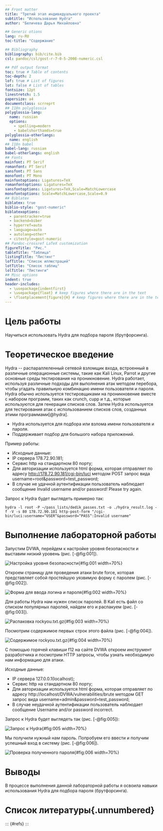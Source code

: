 ```yaml
---
## Front matter
title: "Третий этап индивидуального проекта"
subtitle: "Использование Hydra"
author: "Беличева Дарья Михайловна"

## Generic otions
lang: ru-RU
toc-title: "Содержание"

## Bibliography
bibliography: bib/cite.bib
csl: pandoc/csl/gost-r-7-0-5-2008-numeric.csl

## Pdf output format
toc: true # Table of contents
toc-depth: 2
lof: true # List of figures
lot: false # List of tables
fontsize: 12pt
linestretch: 1.5
papersize: a4
documentclass: scrreprt
## I18n polyglossia
polyglossia-lang:
  name: russian
  options:
	- spelling=modern
	- babelshorthands=true
polyglossia-otherlangs:
  name: english
## I18n babel
babel-lang: russian
babel-otherlangs: english
## Fonts
mainfont: PT Serif
romanfont: PT Serif
sansfont: PT Sans
monofont: PT Mono
mainfontoptions: Ligatures=TeX
romanfontoptions: Ligatures=TeX
sansfontoptions: Ligatures=TeX,Scale=MatchLowercase
monofontoptions: Scale=MatchLowercase,Scale=0.9
## Biblatex
biblatex: true
biblio-style: "gost-numeric"
biblatexoptions:
  - parentracker=true
  - backend=biber
  - hyperref=auto
  - language=auto
  - autolang=other*
  - citestyle=gost-numeric
## Pandoc-crossref LaTeX customization
figureTitle: "Рис."
tableTitle: "Таблица"
listingTitle: "Листинг"
lofTitle: "Список иллюстраций"
lotTitle: "Список таблиц"
lolTitle: "Листинги"
## Misc options
indent: true
header-includes:
  - \usepackage{indentfirst}
  - \usepackage{float} # keep figures where there are in the text
  - \floatplacement{figure}{H} # keep figures where there are in the text
---
```


# Цель работы

Научиться использовать Hydra для подбора пароля (брутфорсинга).

# Теоретическое введение

Hydra -- распараллеленный сетевой взломщик входа, встроенный в различные операционные системы, такие как Kali Linux, Parrot и другие основные среды тестирования на проникновение. Hydra работает, используя различные подходы для выполнения атак методом перебора, чтобы угадать правильную комбинацию имени пользователя и пароля. Hydra обычно используется тестировщиками на проникновение вместе с набором программ, таких как crunch, cupp и т.д., которые используются для генерации списков слов. Затем Hydra используется для тестирования атак с использованием списков слов, созданных этими программами[@hydra].

- Hydra используется для подбора или взлома имени пользователя и пароля.
- Поддерживает подбор для большого набора приложений.

Пример работы:

- Исходные данные:
 - IP сервера 178.72.90.181;
 - Сервис http на стандартном 80 порту;
 - Для авторизации используется html форма, которая отправляет по адресу http://178.72.90.181/cgi-bin/luci методом POST запрос вида username=root&password=test_password;
 - В случае не удачной аутентификации пользователь наблюдает сообщение Invalid username and/or password! Please try again.

Запрос к Hydra будет выглядеть примерно так:

`hydra -l root -P ~/pass_lists/dedik_passes.txt -o ./hydra_result.log -f -V -s 80 178.72.90.181 http-post-form "/cgi-bin/luci:username=^USER^&password=^PASS^:Invalid username"`

# Выполнение лабораторной работы

Запустим DVWA, перейдем к настройке уровня безопасности и выставим низкий уровень (рис. [-@fig:001]).

![Настройка уровня безопасности](image/1.png){#fig:001 width=70%}

Откроем страницу для проведения атаки brute force, которая представляет собой простейшую уязвимую форму с паролем (рис. [-@fig:002]).

![Форма для ввода логина и пароля](image/2.png){#fig:002 width=70%}

Для работы Hydra нам нужен список паролей. В Kali есть файл со списком популярных паролей, найдем его и распакуем (рис. [-@fig:003]).

![Распаковка rockyou.txt.gz](image/3.png){#fig:003 width=70%}

Посмотрим содержимое первых строк этого файла (рис. [-@fig:004]).

![Содержимое rockyou.txt.gz](image/4.png){#fig:004 width=70%}

С помощью горячей клавиши f12 на сайте DVWA откроем инструмент разработчика и посмотрим HTTP запросы, чтобы узнать необходимую нам информацию для атаки.

Исходные данные:

- IP сервера 127.0.0.1(localhost);
- Сервис http на стандартном 80 порту;
- Для авторизации используется html форма, которая отправляет по адресу http://localhost/DVWA/vulnerabilities/brute методом GET запрос вида username=admin&password=test_password;
- В случае неудачной аутентификации пользователь наблюдает сообщение Username and/or password incorrect.

Запрос к Hydra будет выглядеть так (рис. [-@fig:005]):

![Запрос к Hydra](image/5.png){#fig:005 width=70%}

Мы получили нужный нам пароль. Попробуем его ввести и получим успешный вход в систему (рис. [-@fig:006]).

![Проверка полученного пароля](image/6.png){#fig:006 width=70%}

# Выводы

В процессе выполнения данной лабораторной работы я освоила навыки использования Hydra для подбора пароля (брутфорсинга).

# Список литературы{.unnumbered}

::: {#refs}
:::
